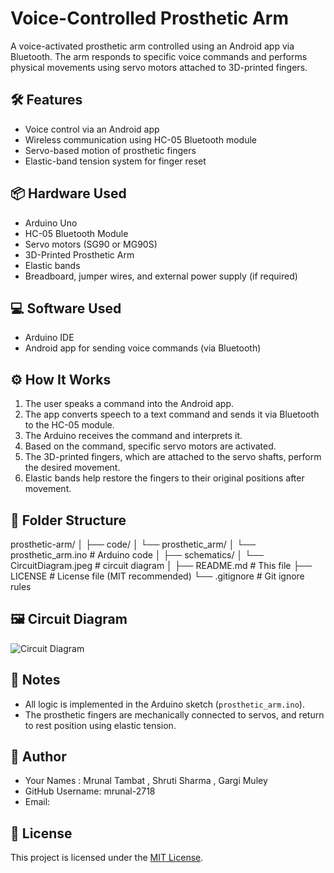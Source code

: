 # Voice-Controlled Prosthetic Arm

A voice-activated prosthetic arm controlled using an Android app via Bluetooth. The arm responds to specific voice commands and performs physical movements using servo motors attached to 3D-printed fingers.

## 🛠️ Features
- Voice control via an Android app
- Wireless communication using HC-05 Bluetooth module
- Servo-based motion of prosthetic fingers
- Elastic-band tension system for finger reset

## 📦 Hardware Used
- Arduino Uno
- HC-05 Bluetooth Module
- Servo motors (SG90 or MG90S)
- 3D-Printed Prosthetic Arm
- Elastic bands
- Breadboard, jumper wires, and external power supply (if required)

## 💻 Software Used
- Arduino IDE
- Android app for sending voice commands (via Bluetooth)

## ⚙️ How It Works
1. The user speaks a command into the Android app.
2. The app converts speech to a text command and sends it via Bluetooth to the HC-05 module.
3. The Arduino receives the command and interprets it.
4. Based on the command, specific servo motors are activated.
5. The 3D-printed fingers, which are attached to the servo shafts, perform the desired movement.
6. Elastic bands help restore the fingers to their original positions after movement.

## 📁 Folder Structure
prosthetic-arm/
│
├── code/
│ └── prosthetic_arm/
│ └── prosthetic_arm.ino # Arduino code
│
├── schematics/
│ └── CircuitDiagram.jpeg # circuit diagram
│
├── README.md # This file
├── LICENSE # License file (MIT recommended)
└── .gitignore # Git ignore rules

## 🖼️ Circuit Diagram

![Circuit Diagram](Schematics/CircuitDiagram.jpeg)

## 📌 Notes
- All logic is implemented in the Arduino sketch (`prosthetic_arm.ino`).
- The prosthetic fingers are mechanically connected to servos, and return to rest position using elastic tension.

## 👤 Author

- Your Names : Mrunal Tambat , Shruti Sharma , Gargi Muley
- GitHub Username: mrunal-2718
- Email:

## 📄 License

This project is licensed under the [MIT License](LICENSE).


